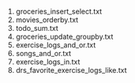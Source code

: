 1) groceries_insert_select.txt
2) movies_orderby.txt
3) todo_sum.txt
4) groceries_update_groupby.txt
5) exercise_logs_and_or.txt
6) songs_and_or.txt
7) exercise_logs_in.txt
8) drs_favorite_exercise_logs_like.txt


